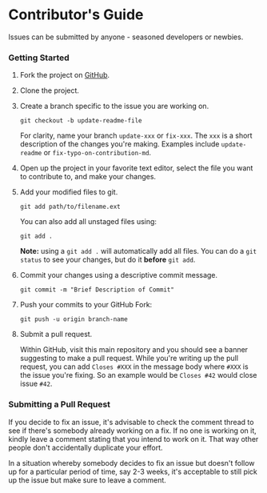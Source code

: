 # Contributor's Guide

Issues can be submitted by anyone - seasoned developers or newbies.

### Getting Started

1.  Fork the project on [GitHub](http://link.to.project.here).

2.  Clone the project.

3.  Create a branch specific to the issue you are working on.

    ```shell
    git checkout -b update-readme-file
    ```

    For clarity, name your branch `update-xxx` or `fix-xxx`. The `xxx` is a short description of the changes you're making. Examples include `update-readme` or `fix-typo-on-contribution-md`.

5.  Open up the project in your favorite text editor, select the file you want to contribute to, and make your changes.

6.  Add your modified files to git.

    ```shell
    git add path/to/filename.ext
    ```

    You can also add all unstaged files using:

    ```shell
    git add .
    ```

    **Note:** using a `git add .` will automatically add all files. You can do a
    `git status` to see your changes, but do it **before** `git add`.

6.  Commit your changes using a descriptive commit message.

    ```shell
    git commit -m "Brief Description of Commit"
    ```

7.  Push your commits to your GitHub Fork:

    ```shell
    git push -u origin branch-name
    ```

8.  Submit a pull request.

    Within GitHub, visit this main repository and you should see a banner
    suggesting to make a pull request. While you're writing up the pull
    request, you can add `Closes #XXX` in the message body where `#XXX` is the
    issue you're fixing. So an example would be `Closes #42` would close issue
    `#42`.

### Submitting a Pull Request

If you decide to fix an issue, it's advisable to check the comment thread to see if there's somebody already working on a fix. If no one is working on it, kindly leave a comment stating that you intend to work on it. That way other people don't accidentally duplicate your effort.

In a situation whereby somebody decides to fix an issue but doesn't follow up for a particular period of time, say 2-3 weeks, it's acceptable to still pick up the issue but make sure to leave a comment.